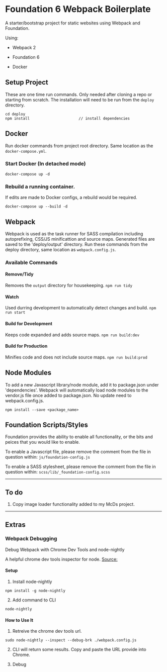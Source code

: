 # Foundation 6 Webpack Boilerplate
A starter/bootstrap project for static websites using Webpack and Foundation.

Using:

- Webpack 2

- Foundation 6

- Docker


## Setup Project
These are one time run commands. Only needed after cloning a repo or starting from scratch.
The installation will need to be run from the ```deploy``` directory.
```
cd deploy
npm install                      // install dependencies
```

## Docker
Run docker commands from project root directory. Same location as the `docker-compose.yml`.

### Start Docker (In detached mode)
```
docker-compose up -d
```

### Rebuild a running container.
If edits are made to Docker configs, a rebuild would be required.
```
docker-compose up --build -d
```


## Webpack
Webpack is used as the task runner for SASS compilation including autoprefixing,
CSS/JS minificattion and source maps. Generated files are saved to the 'deploy/output' directory.
Run these commands from the deploy directory, same location as `webpack.config.js`.

### Available Commands

#### Remove/Tidy
Removes the ```output``` directory for housekeeping.
```npm run tidy```

#### Watch
Used durring development to automatically detect changes and build.
```npm run start```

#### Build for Development
Keeps code expanded and adds source maps.
```npm run build:dev```

#### Build for Production
Minifies code and does not include source maps.
```npm run build:prod```


## Node Modules

To add a new Javascript library/node module, add it to package.json under 'dependencies'. Webpack will automatically
load node modules to the vendor.js file once added to package.json. No update need to webpack.config.js.
```
npm install --save <package_name>
```


## Foundation Scripts/Styles
Foundation provides the ability to enable all functionality, or the bits and peices that you would like to enable.

To enable a Javascript file, please remove the comment from the file in question within:
```js/foundation-config.js```

To enable a SASS stylesheet, please remove the comment from the file in question within:
```scss/lib/_foundation-config.scss```


-----------------------------

## To do

1. Copy image loader functionality added to my McDs project.

-----------------------------


## Extras

### Webpack Debugging
Debug Webpack with Chrome Dev Tools and node-nightly

A helpful chrome dev tools inspector for node.
[Source:](https://medium.com/webpack/webpack-bits-learn-and-debug-webpack-with-chrome-dev-tools-da1c5b19554)

#### Setup

1. Install node-nightly

```npm install -g node-nightly```

2. Add command to CLI

```node-nightly```

#### How to Use It

1. Retreive the chrome dev tools url.

```sudo node-nightly --inspect --debug-brk ./webpack.config.js```

2. CLI will return some results. Copy and paste the URL provide into Chrome.

3. Debug

